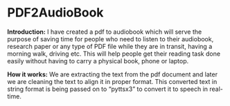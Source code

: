 # PDF2AudioBook
**Introduction:**
I have created a pdf to audiobook which will serve the purpose of saving time for people who need to listen to their audiobook, research paper or any type of PDF file while they are in transit, having a morning walk, driving etc. This will help people get their reading task done easily without having to carry a physical book, phone or laptop.

**How it works:**
We are extracting the text from the pdf document and later we are cleaning the text to align it in proper format. This converted text in string format is being passed on to “pyttsx3” to convert it to speech in real-time.
